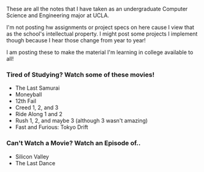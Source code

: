 These are all the notes that I have taken as an undergraduate Computer Science and Engineering major at UCLA.

I'm not posting hw assignments or project specs on here cause I view that as the school's intellectual property. I might post some projects I implement though because I hear those change from year to year!

I am posting these to make the material I'm learning in college available to all!

### Tired of Studying? Watch some of these movies!
- The Last Samurai
- Moneyball
- 12th Fail
- Creed 1, 2, and 3
- Ride Along 1 and 2
- Rush 1, 2, and maybe 3 (although 3 wasn't amazing)
- Fast and Furious: Tokyo Drift

### Can't Watch a Movie? Watch an Episode of..
- Silicon Valley
- The Last Dance
